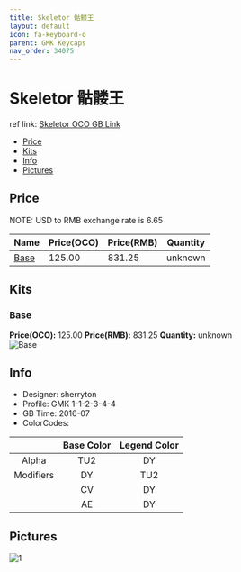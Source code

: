 ```yaml
---
title: Skeletor 骷髅王
layout: default
icon: fa-keyboard-o
parent: GMK Keycaps
nav_order: 34075
---
```


# Skeletor 骷髅王

ref link: [Skeletor OCO GB Link](https://www.originativeco.com/products/skeletor)

* [Price](#price)
* [Kits](#kits)
* [Info](#info)
* [Pictures](#pictures)


## Price  
NOTE: USD to RMB exchange rate is 6.65

| Name          | Price(OCO)    |  Price(RMB) | Quantity |
| ------------- | ------------ |  ---------- | -------- |
|[Base](#base)|125.00|831.25|unknown|


## Kits
### Base
**Price(OCO):** 125.00    **Price(RMB):** 831.25    **Quantity:** unknown  
<img src="{{ 'assets/images/gmk-keycaps/skeletor/kits_pics/base.png' | relative_url }}" alt="Base" class="image featured">


## Info
* Designer: sherryton
* Profile: GMK 1-1-2-3-4-4
* GB Time: 2016-07
* ColorCodes: 

| |Base Color     | Legend Color
| :-------------: | :-------------: | :------------:
|Alpha|TU2|DY
|Modifiers|DY|TU2
||CV|DY
||AE|DY


## Pictures
<img src="{{ 'assets/images/gmk-keycaps/skeletor/rendering_pics/1.jpg' | relative_url }}" alt="1" class="image featured">
